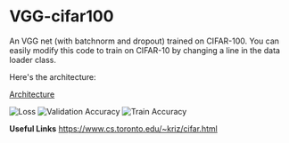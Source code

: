# VGG-cifar100

An VGG net (with batchnorm and dropout) trained on CIFAR-100. You can easily modify this code to train on CIFAR-10 by changing a line in the data loader class.

Here's the architecture:

[Architecture](https://i.imgur.com/ibbfyos.png)

![Loss](https://i.imgur.com/8KuU0SG.png)
![Validation Accuracy](https://i.imgur.com/25lEbPK.png)
![Train Accuracy](https://i.imgur.com/SNSmvaO.png)

**Useful Links**
https://www.cs.toronto.edu/~kriz/cifar.html  
